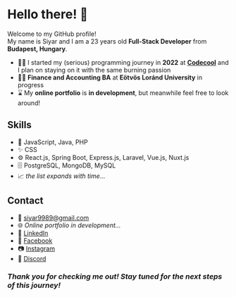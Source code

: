 <!-- <h1 align=center>
    <img alt="Siyar Farouq" src="./src/assets/Siyar%20Farouq.svg?raw=true"/>
</h1> -->

# Hello there! 👋

Welcome to my GitHub profile!\
My name is Siyar and I am a 23 years old **Full-Stack Developer** from **Budapest, Hungary**.

- 👨‍💻 I started my (serious) programming journey in **2022** at [**Codecool**](https://codecool.com) and I plan on staying on it with the same burning passion
- 👨‍🎓 **Finance and Accounting BA** at **Eötvös Loránd University** in progress
- ⌛ My **online portfolio** is **in development**, but meanwhile feel free to look around!

## Skills

- 🧠 JavaScript, Java, PHP
- ✨ CSS
-  ⚙ React.js, Spring Boot, Express.js, Laravel, Vue.js, Nuxt.js
-  🗄️ PostgreSQL, MongoDB, MySQL
-  📈 _the list expands with time..._

## Contact

- 📧 siyar9989@gmail.com
- 🌐 _Online portfolio in development..._
- 🔗 [LinkedIn](https://www.linkedin.com/in/siyar25)
- 📘 [Facebook](https://www.facebook.com/siyar.farouq)
- 📷 [Instagram](https://www.instagram.com/siyar25)
- 📡 [Discord](https://www.discord.com/users/siyar25)

### _Thank you for checking me out! Stay tuned for the next steps of this journey!_